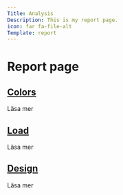 ```yaml
---
Title: Analysis
Description: This is my report page.
icon: far fa-file-alt
Template: report
---
```


Report page
==========================

<div class="kmom-box">
    <a href="analysis/01_colors"><h2>Colors</h2></a>
    <p>Läsa mer</a>
</div>

<div class="kmom-box">
    <a href="analysis/02_load"><h2>Load</h2></a>
    <p>Läsa mer</a>
</div>

<div class="kmom-box">
    <a href="analysis/03_design_principles"><h2>Design</h2></a>
    <p>Läsa mer</a>
</div>
